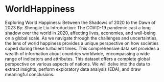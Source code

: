 # WorldHappiness

Exploring World Happiness: Between the Shadows of 2020 to the Dawn of 2023
By: Shengjie Liu
Introduction:
The COVID-19 pandemic cast a long shadow over the world in 2020, affecting lives, economies, and well-being on a global scale. As we navigate through the challenges and uncertainties, the lens of world happiness provides a unique perspective on how societies coped during these turbulent times. 
This comprehensive data set provides a wealth of information about countries worldwide, encompassing a wide range of indicators and attributes. This dataset offers a complete global perspective on various aspects of nations. We will delve into the data to extract insights, perform exploratory data analysis (EDA), and draw meaningful conclusions.
